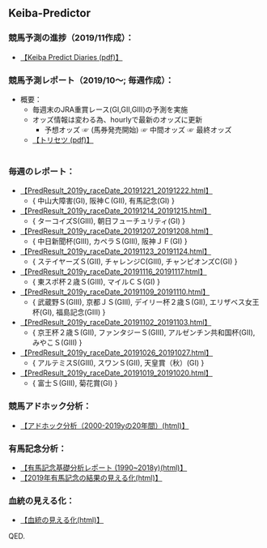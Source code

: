 ## Keiba-Predictor
### **競馬予測の進捗（2019/11作成）：**
- [【Keiba Predict Diaries (pdf)】](https://ryutoro-galois.github.io/keiba-predictor/KeibaPredictDiaries_v1_201911.pdf)

### **競馬予測レポート（2019/10～;  毎週作成）：**
- 概要：
  - 毎週末のJRA重賞レース(GⅠ,GⅡ,GⅢ)の予測を実施
  - オッズ情報は変わる為、hourlyで最新のオッズに更新
    - 予想オッズ ☞ (馬券発売開始) ☞ 中間オッズ ☞ 最終オッズ
  - [【トリセツ (pdf)】](https://ryutoro-galois.github.io/keiba-predictor/keiba-predictor-tool(KPT)_r2.pdf) 
  <br>
  
### 毎週のレポート：
- [【PredResult_2019y_raceDate_20191221_20191222.html】](https://ryutoro-galois.github.io/keiba-predictor/PredResult_2019y_raceDate_20191221_20191222.html)
  - { 中山大障害(GⅠ), 阪神Ｃ(GⅡ), 有馬記念(GⅠ) }
- [【PredResult_2019y_raceDate_20191214_20191215.html】](https://ryutoro-galois.github.io/keiba-predictor/PredResult_2019y_raceDate_20191214_20191215.html)
  - { ターコイズS(GⅢ), 朝日フューチュリティ(GⅠ) }
- [【PredResult_2019y_raceDate_20191207_20191208.html】](https://ryutoro-galois.github.io/keiba-predictor/PredResult_2019y_raceDate_20191207_20191208.html)
  - { 中日新聞杯(GⅢ), カペラＳ(GⅢ), 阪神ＪＦ(GⅠ) }
- [【PredResult_2019y_raceDate_20191123_20191124.html】](https://ryutoro-galois.github.io/keiba-predictor/PredResult_2019y_raceDate_20191123_20191124.html)
  - { ステイヤーズＳ(GⅡ), チャレンジC(GⅢ), チャンピオンズC(GⅠ) }
- [【PredResult_2019y_raceDate_20191116_20191117.html】](https://ryutoro-galois.github.io/keiba-predictor/PredResult_2019y_raceDate_20191116_20191117.html)
  - { 東スポ杯２歳Ｓ(GⅢ), マイルＣＳ(GⅠ) }
- [【PredResult_2019y_raceDate_20191109_20191110.html】](https://ryutoro-galois.github.io/keiba-predictor/PredResult_2019y_raceDate_20191109_20191110.html)
  - { 武蔵野Ｓ(GⅢ), 京都ＪＳ(GⅢ), デイリー杯２歳Ｓ(GⅡ), エリザベス女王杯(GⅠ), 福島記念(GⅢ) }
- [【PredResult_2019y_raceDate_20191102_20191103.html】](https://ryutoro-galois.github.io/keiba-predictor/PredResult_2019y_raceDate_20191102_20191103.html)
  - { 京王杯２歳Ｓ(GⅡ), ファンタジーＳ(GⅢ), アルゼンチン共和国杯(GⅡ), みやこＳ(GⅢ) }
- [【PredResult_2019y_raceDate_20191026_20191027.html】](https://ryutoro-galois.github.io/keiba-predictor/PredResult_2019y_raceDate_20191026_20191027.html)
  - { アルテミスS(GⅢ), スワンＳ(GⅡ), 天皇賞（秋）(GⅠ) }
- [【PredResult_2019y_raceDate_20191019_20191020.html】](https://ryutoro-galois.github.io/keiba-predictor/PredResult_2019y_raceDate_20191019_20191020.html)
  - { 富士Ｓ(GⅢ), 菊花賞(GⅠ) }

### **競馬アドホック分析：**
- [【アドホック分析（2000-2019yの20年間）(html)】](https://ryutoro-galois.github.io/keiba-predictor/AdHocAnalysis_keiba_04_2000y_2019y_G1_20191113.html)

### **有馬記念分析：**
- [【有馬記念基礎分析レポート (1990~2018y)(html)】](https://ryutoro-galois.github.io/keiba-predictor/sankeyDiagram_keiba_Arimakinen_1990y_2018y.html)
- [【2019年有馬記念の結果の見える化(html)】](https://ryutoro-galois.github.io/keiba-predictor/sankeyDiagram_keiba_Arimakinen_2019y.html)

### **血統の見える化：**
- [【血統の見える化(html)】](https://ryutoro-galois.github.io/keiba-predictor/sankeyDiagram_horse_pedigree.html)

QED.
